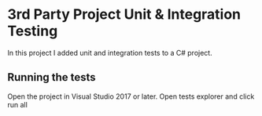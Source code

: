 # 3rd Party Project Unit & Integration Testing

In this project I added unit and integration tests to a C# project. 

## Running the tests
Open the project in Visual Studio 2017 or later. Open tests explorer and click run all





